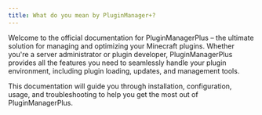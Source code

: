 ```yaml
---
title: What do you mean by PluginManager+?
---
```


Welcome to the official documentation for PluginManagerPlus – the ultimate solution for managing and optimizing your Minecraft plugins. Whether you're a server administrator or plugin developer, PluginManagerPlus provides all the features you need to seamlessly handle your plugin environment, including plugin loading, updates, and management tools.

This documentation will guide you through installation, configuration, usage, and troubleshooting to help you get the most out of PluginManagerPlus.

